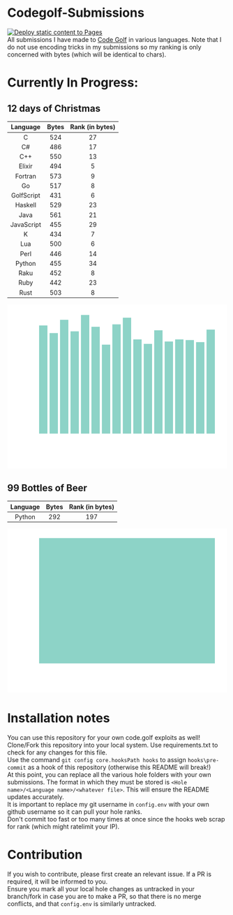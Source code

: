 
# Codegolf-Submissions 
[![Deploy static content to Pages](https://github.com/SubsTheTechnomancer/Codegolf-Submissions/actions/workflows/static.yml/badge.svg?branch=docs)](https://github.com/SubsTheTechnomancer/Codegolf-Submissions/actions/workflows/static.yml)<br>
All submissions I have made to [Code Golf](https://code.golf/) in various languages. Note that I do not use encoding tricks in my submissions so my ranking is only concerned with bytes (which will be identical to chars).
# Currently In Progress:
## 12 days of Christmas
| Language | Bytes | Rank (in bytes)
|:---:|:---:|:---:|
|C|524|27|
|C#|486|17|
|C++|550|13|
|Elixir|494|5|
|Fortran|573|9|
|Go|517|8|
|GolfScript|431|6|
|Haskell|529|23|
|Java|561|21|
|JavaScript|455|29|
|K|434|7|
|Lua|500|6|
|Perl|446|14|
|Python|455|34|
|Raku|452|8|
|Ruby|442|23|
|Rust|503|8|


![12 days of Christmas](charts/12_days_of_Christmas.png)

## 99 Bottles of Beer
| Language | Bytes | Rank (in bytes)
|:---:|:---:|:---:|
|Python|292|197|


![99 Bottles of Beer](charts/99_Bottles_of_Beer.png)


# Installation notes
You can use this repository for your own code.golf exploits as well!<br>
Clone/Fork this repository into your local system. Use requirements.txt to check for any changes for this file.<br>
Use the command `git config core.hooksPath hooks` to assign `hooks\pre-commit` as a hook of this repository (otherwise this README will break!)<br>
At this point, you can replace all the various hole folders with your own submissions. The format in which they must be stored is `<Hole name>/<Language name>/<whatever file>`.
This will ensure the README updates accurately.<br>
It is important to replace my git username in `config.env` with your own github username so it can pull your hole ranks.<br>
Don't commit too fast or too many times at once since the hooks web scrap for rank (which might ratelimit your IP).<br>

# Contribution
If you wish to contribute, please first create an relevant issue. If a PR is required, it will be informed to you.<br>
Ensure you mark all your local hole changes as untracked in your branch/fork in case you are to make a PR, so that there is no merge conflicts, and that `config.env` is similarly
untracked.

